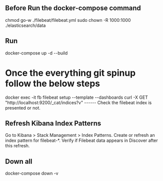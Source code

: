 ## Before Run the docker-compose command
chmod go-w ./filebeat/filebeat.yml
sudo chown -R 1000:1000 ./elasticsearch/data

## Run
docker-compose up -d --build

# Once the everything git spinup follow the below steps
docker exec -it fb filebeat setup --template --dashboards
curl -X GET "http://localhost:9200/_cat/indices?v"   ------ Check the filebeat index is presented or not.


## Refresh Kibana Index Patterns
Go to Kibana > Stack Management > Index Patterns.
Create or refresh an index pattern for filebeat-*.
Verify if Filebeat data appears in Discover after this refresh.


## Down all
docker-compose down -v